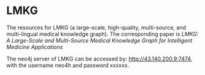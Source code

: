 # LMKG
The resources for LMKG (a large-scale, high-quality, multi-source, and multi-lingual medical knowledge graph).
The corresponding paper is _LMKG: A Large-Scale and Multi-Source Medical Knowledge Graph for Intelligent Medicine Applications_

The neo4j server of LMKG can be accessed by: http://43.140.200.9:7474, with the username neo4h and password xxxxxx.
